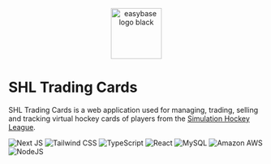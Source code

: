<p align="center">
  <a href="https://cards.simulationhockey.com">
    <img src="https://cards.simulationhockey.com/images/ice-level.svg" alt="easybase logo black" width="100" height="100">
  </a>
</p>

# SHL Trading Cards

SHL Trading Cards is a web application used for managing, trading, selling and tracking virtual hockey cards of players from the [Simulation Hockey League](https://simulationhockey.com/).

![Next JS](https://img.shields.io/badge/Next-black?style=for-the-badge&logo=next.js&logoColor=white)
![Tailwind CSS](https://img.shields.io/badge/Tailwind_CSS-38B2AC?style=for-the-badge&logo=tailwind-css&logoColor=white)
![TypeScript](https://img.shields.io/badge/TypeScript-007ACC?style=for-the-badge&logo=typescript&logoColor=white)
![React](https://img.shields.io/badge/React-20232A?style=for-the-badge&logo=react&logoColor=61DAFB)
![MySQL](https://img.shields.io/badge/MySQL-005C84?style=for-the-badge&logo=mysql&logoColor=white)
![Amazon AWS](https://img.shields.io/badge/Amazon_AWS-FF9900?style=for-the-badge&logo=amazonaws&logoColor=white)
![NodeJS](https://img.shields.io/badge/Node.js-339933?style=for-the-badge&logo=nodedotjs&logoColor=white)
